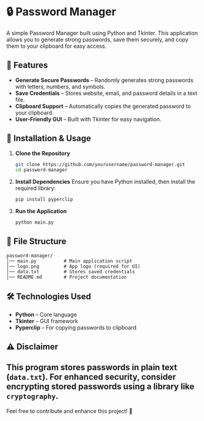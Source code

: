 # 🔒 Password Manager

A simple Password Manager built using Python and Tkinter. This application allows you to generate strong passwords, save them securely, and copy them to your clipboard for easy access.

## 📌 Features

- **Generate Secure Passwords** – Randomly generates strong passwords with letters, numbers, and symbols.
- **Save Credentials** – Stores website, email, and password details in a text file.
- **Clipboard Support** – Automatically copies the generated password to your clipboard.
- **User-Friendly GUI** – Built with Tkinter for easy navigation.

## 🚀 Installation & Usage

1. **Clone the Repository**
   ```bash
   git clone https://github.com/yourusername/password-manager.git
   cd password-manager
   ```
2. **Install Dependencies**
   Ensure you have Python installed, then install the required library:
   ```bash
   pip install pyperclip
   ```
3. **Run the Application**
   ```bash
   python main.py
   ```

## 📂 File Structure

```
password-manager/
│── main.py          # Main application script
│── logo.png         # App logo (required for UI)
│── data.txt         # Stores saved credentials
│── README.md        # Project documentation
```

## 🛠️ Technologies Used

- **Python** – Core language
- **Tkinter** – GUI framework
- **Pyperclip** – For copying passwords to clipboard

## ⚠️ Disclaimer

This program stores passwords in plain text (`data.txt`). For enhanced security, consider encrypting stored passwords using a library like `cryptography`.
---
Feel free to contribute and enhance this project! 🚀
